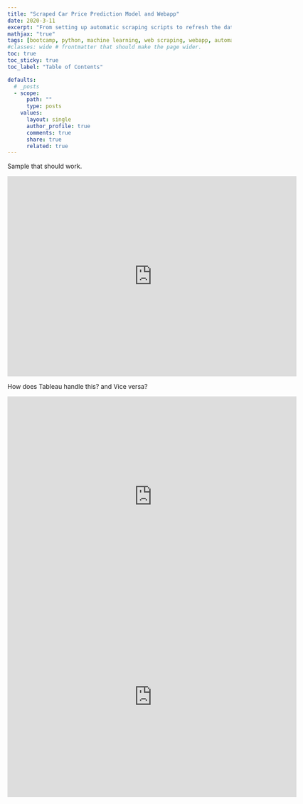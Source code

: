 ```yaml
---
title: "Scraped Car Price Prediction Model and Webapp"
date: 2020-3-11
excerpt: "From setting up automatic scraping scripts to refresh the data to hosting a webapp that allows users to predict their own price, this post delves into every detail of the process."
mathjax: "true"
tags: [bootcamp, python, machine learning, web scraping, webapp, automatic ]
#classes: wide # frontmatter that should make the page wider.
toc: true
toc_sticky: true
toc_label: "Table of Contents"

defaults:
  # _posts
  - scope:
      path: ""
      type: posts
    values:
      layout: single
      author_profile: true
      comments: true
      share: true
      related: true
---
```


<script src='https://cdnjs.cloudflare.com/ajax/libs/mathjax/2.7.5/MathJax.js?config=TeX-MML-AM_CHTML' async></script>

Sample that should work.
<iframe seamless frameborder="0" src="https://public.tableau.com/views/GTSRB_Result_Viz/GTSRB?:embed=yes&:display_count=yes&:showVizHome=no" width = '650' height = '450'></iframe>

How does Tableau handle this? and Vice versa?

<iframe seamless frameborder="0" src="https://public.tableau.com/views/Capstone2EDA/DualMapDash?:embed=yes&:display_count=y&publish=yes&:origin=viz_share_link&:showVizHome=no" width = '650' height = '450'></iframe>

<iframe seamless frameborder="0" src="https://public.tableau.com/views/Capstone2EDA/DimensionToggleDash?:embed=yes&:display_count=y&publish=yes&:origin=viz_share_link&:showVizHome=no" width = '650' height = '450'></iframe>
